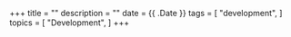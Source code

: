 +++
title = ""
description = ""
date = {{ .Date }}
tags = [
    "development",
]
topics = [
    "Development",
]
+++
